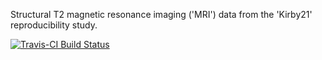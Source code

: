 Structural T2 magnetic resonance imaging ('MRI')
data from the 'Kirby21' reproducibility study.

[![Travis-CI Build Status](https://travis-ci.org/muschellij2/kirby21.t2.svg?branch=master)](https://travis-ci.org/)

